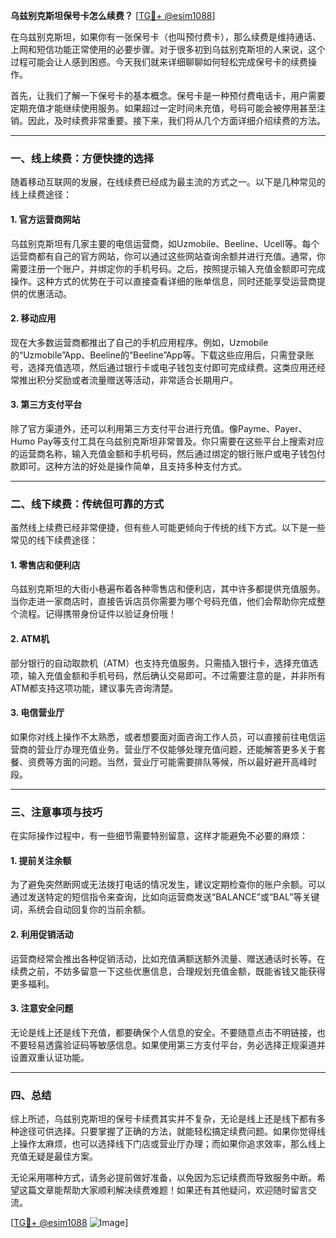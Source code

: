 **乌兹别克斯坦保号卡怎么续费？** [[TG💪+ @esim1088](https://t.me/s/esim1088)]

在乌兹别克斯坦，如果你有一张保号卡（也叫预付费卡），那么续费是维持通话、上网和短信功能正常使用的必要步骤。对于很多初到乌兹别克斯坦的人来说，这个过程可能会让人感到困惑。今天我们就来详细聊聊如何轻松完成保号卡的续费操作。

首先，让我们了解一下保号卡的基本概念。保号卡是一种预付费电话卡，用户需要定期充值才能继续使用服务。如果超过一定时间未充值，号码可能会被停用甚至注销。因此，及时续费非常重要。接下来，我们将从几个方面详细介绍续费的方法。

---

### **一、线上续费：方便快捷的选择**

随着移动互联网的发展，在线续费已经成为最主流的方式之一。以下是几种常见的线上续费途径：

#### **1. 官方运营商网站**
乌兹别克斯坦有几家主要的电信运营商，如Uzmobile、Beeline、Ucell等。每个运营商都有自己的官方网站，你可以通过这些网站查询余额并进行充值。通常，你需要注册一个账户，并绑定你的手机号码。之后，按照提示输入充值金额即可完成操作。这种方式的优势在于可以直接查看详细的账单信息，同时还能享受运营商提供的优惠活动。

#### **2. 移动应用**
现在大多数运营商都推出了自己的手机应用程序。例如，Uzmobile的“Uzmobile”App、Beeline的“Beeline”App等。下载这些应用后，只需登录账号，选择充值选项，然后通过银行卡或电子钱包支付即可完成续费。这类应用还经常推出积分奖励或者流量赠送等活动，非常适合长期用户。

#### **3. 第三方支付平台**
除了官方渠道外，还可以利用第三方支付平台进行充值。像Payme、Payer、Humo Pay等支付工具在乌兹别克斯坦非常普及。你只需要在这些平台上搜索对应的运营商名称，输入充值金额和手机号码，然后通过绑定的银行账户或电子钱包付款即可。这种方法的好处是操作简单，且支持多种支付方式。

---

### **二、线下续费：传统但可靠的方式**

虽然线上续费已经非常便捷，但有些人可能更倾向于传统的线下方式。以下是一些常见的线下续费途径：

#### **1. 零售店和便利店**
乌兹别克斯坦的大街小巷遍布着各种零售店和便利店，其中许多都提供充值服务。当你走进一家商店时，直接告诉店员你需要为哪个号码充值，他们会帮助你完成整个流程。记得携带身份证件以验证身份哦！

#### **2. ATM机**
部分银行的自动取款机（ATM）也支持充值服务。只需插入银行卡，选择充值选项，输入充值金额和手机号码，然后确认交易即可。不过需要注意的是，并非所有ATM都支持这项功能，建议事先咨询清楚。

#### **3. 电信营业厅**
如果你对线上操作不太熟悉，或者想要面对面咨询工作人员，可以直接前往电信运营商的营业厅办理充值业务。营业厅不仅能够处理充值问题，还能解答更多关于套餐、资费等方面的问题。当然，营业厅可能需要排队等候，所以最好避开高峰时段。

---

### **三、注意事项与技巧**

在实际操作过程中，有一些细节需要特别留意，这样才能避免不必要的麻烦：

#### **1. 提前关注余额**
为了避免突然断网或无法拨打电话的情况发生，建议定期检查你的账户余额。可以通过发送特定的短信指令来查询，比如向运营商发送“BALANCE”或“BAL”等关键词，系统会自动回复你的当前余额。

#### **2. 利用促销活动**
运营商经常会推出各种促销活动，比如充值满额送额外流量、赠送通话时长等。在续费之前，不妨多留意一下这些优惠信息，合理规划充值金额，既能省钱又能获得更多福利。

#### **3. 注意安全问题**
无论是线上还是线下充值，都要确保个人信息的安全。不要随意点击不明链接，也不要轻易透露验证码等敏感信息。如果使用第三方支付平台，务必选择正规渠道并设置双重认证功能。

---

### **四、总结**

综上所述，乌兹别克斯坦的保号卡续费其实并不复杂，无论是线上还是线下都有多种途径可供选择。只要掌握了正确的方法，就能轻松搞定续费问题。如果你觉得线上操作太麻烦，也可以选择线下门店或营业厅办理；而如果你追求效率，那么线上充值无疑是最佳方案。

无论采用哪种方式，请务必提前做好准备，以免因为忘记续费而导致服务中断。希望这篇文章能帮助大家顺利解决续费难题！如果还有其他疑问，欢迎随时留言交流。

[[TG💪+ @esim1088](https://t.me/s/esim1088) ![Image](https://i.postimg.cc/4NQfJmqS/Snipaste-2025-05-13-00-14-12.png)]